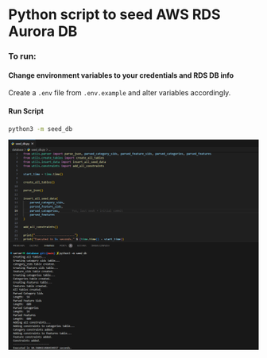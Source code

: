 # Python script to seed AWS RDS Aurora DB

### To run:

#### Change environment variables to your credentials and RDS DB info
Create a `.env` file from `.env.example` and alter variables accordingly.

#### Run Script
```bash
python3 -m seed_db
```

![image](./images/create_db_example.png)

